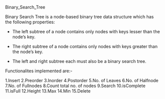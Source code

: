 Binary_Search_Tree

Binary Search Tree is a node-based binary tree data structure which has the following properties:

* The left subtree of a node contains only nodes with keys lesser than the node’s key.

* The right subtree of a node contains only nodes with keys greater than the node’s key.

* The left and right subtree each must also be a binary search tree.

Functionalites implemented are:-

1.Insert
2.Preorder
3.Inorder
4.Postorder
5.No. of Leaves
6.No. of Halfnode
7.No. of Fullnodes
8.Count total no. of nodes
9.Search
10.isComplete
11.isFull
12.Height
13.Max
14.Min
15.Delete
